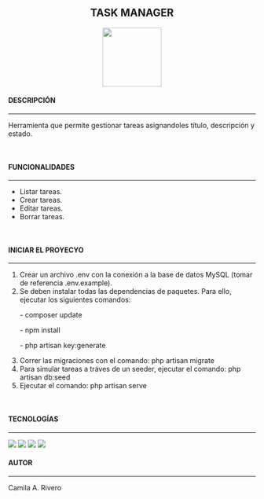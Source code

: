 <h2 align="center">TASK MANAGER</h2>
<p align="center">
    <img width="120" src="https://img.shields.io/badge/STATUS-EN%20DESAROLLO-green">
</p>

<h4>DESCRIPCIÓN</h4>
<hr>
<p>
    Herramienta que permite gestionar tareas asignandoles título, descripción y estado.
</p>

<br>
<h4>FUNCIONALIDADES</h4>
<hr>
<ul>
    <li>Listar tareas.</li>
    <li>Crear tareas.</li>
    <li>Editar tareas.</li>
    <li>Borrar tareas.</li>
</ul>

<br>
<h4>INICIAR EL PROYECYO</h4>
<hr>
<ol>
    <li>Crear un archivo .env con la conexión a la base de datos MySQL (tomar de referencia .env.example).</li>
    <li>
        Se deben instalar todas las dependencias de paquetes. Para ello, ejecutar los siguientes comandos:
        <p>- composer update</p>
        <p>- npm install</p>
        <p>- php artisan key:generate</p>
    </li>
    <li>Correr las migraciones con el comando: php artisan migrate</li>
    <li>Para simular tareas a tráves de un seeder, ejecutar el comando: php artisan db:seed</li>
    <li>Ejecutar el comando: php artisan serve</li>
</ol>

<br>
<h4>TECNOLOGÍAS</h4>
<hr>
<span><img src="https://img.shields.io/badge/Laravel-FF2D20?style=for-the-badge&logo=laravel&logoColor=white"></span>
<span><img src="https://img.shields.io/badge/PHP-777BB4?style=for-the-badge&logo=php&logoColor=white"></span>
<span><img src="https://img.shields.io/badge/Bootstrap-563D7C?style=for-the-badge&logo=bootstrap&logoColor=white"></span>
<span><img src="https://img.shields.io/badge/MySQL-00000F?style=for-the-badge&logo=mysql&logoColor=white"></span>

<br>
<h4>AUTOR</h4>
<hr>
<p>Camila A. Rivero</p>